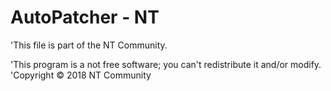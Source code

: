 # AutoPatcher - NT


'This file is part of the NT Community. 

'This program is a not free software; you can't redistribute it and/or modify.
'Copyright © 2018 NT Community
